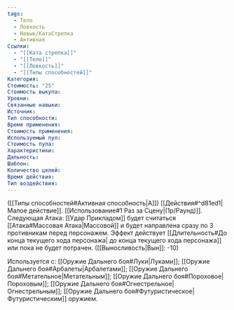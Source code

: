 ```yaml
---
tags:
  - Тело
  - Ловкость
  - Навык/КатаСтрелка
  - Активная
Ссылки:
  - "[[Ката стрелка]]"
  - "[[Тело]]"
  - "[[Ловкость]]"
  - "[[Типы способностей]]"
Категория: 
Стоимость: "25"
Стоимость выкупа:
Уровни:
Связанные навыки:
Источник:
Тип способности:
Время применения:
Стоимость применения:
Используемый пул:
Стоимость пула:
Характеристики:
Дальность:
Шаблон:
Количество целей:
Время действия:
Тип воздействия:
---
```

([[Типы способностей#Активная способность|А]]) [[Действия#^d81ed1|Малое действие]]. [[Использование#1 Раз за Сцену|(1р/Раунд)]]. Следующая Атака: [[Удар Прикладом]] будет считаться [[Атака#Массовая Атака|Массовой]] и будет направлена сразу по 3 противникам перед персонажем. Эффект действует [[Длительность#До конца текущего хода персонажа| до конца текущего хода персонажа]] или пока не будет потрачен. ([[Выносливость|Вын]]: -10)

Используется с: [[Оружие Дальнего боя#Луки|Луками]]; [[Оружие Дальнего боя#Арбалеты|Арбалетами]]; [[Оружие Дальнего боя#Метательное|Метательным]]; [[Оружие Дальнего боя#Пороховое|Пороховым]]; [[Оружие Дальнего боя#Огнестрельное|Огнестрельным]]; [[Оружие Дальнего боя#Футуристическое|Футуристическим]] оружием.